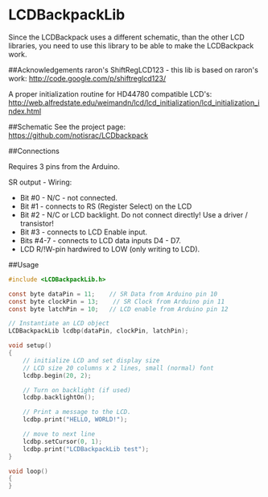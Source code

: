 # LCDBackpackLib
Since the LCDBackpack uses a different schematic, than the other LCD libraries, you need to use this library to be able to make the LCDBackpack work.


##Acknowledgements
raron's ShiftRegLCD123 - this lib is based on raron's work:
  http://code.google.com/p/shiftreglcd123/

A proper initialization routine for HD44780 compatible LCD's:
  http://web.alfredstate.edu/weimandn/lcd/lcd_initialization/lcd_initialization_index.html

##Schematic
See the project page: https://github.com/notisrac/LCDbackpack

##Connections

  Requires 3 pins from the Arduino.

SR output - Wiring:
*  Bit  #0   - N/C - not connected.
*  Bit  #1   - connects to RS (Register Select) on the LCD
*  Bit  #2   - N/C or LCD backlight. Do not connect directly! Use a driver / transistor!
*  Bit  #3   - connects to LCD Enable input.
*  Bits #4-7 - connects to LCD data inputs D4 - D7.
*  LCD R/!W-pin hardwired to LOW (only writing to LCD).


##Usage

```c
#include <LCDBackpackLib.h>

const byte dataPin = 11;    // SR Data from Arduino pin 10
const byte clockPin = 13;    // SR Clock from Arduino pin 11
const byte latchPin = 10;   // LCD enable from Arduino pin 12

// Instantiate an LCD object
LCDBackpackLib lcdbp(dataPin, clockPin, latchPin);

void setup()
{
	// initialize LCD and set display size
	// LCD size 20 columns x 2 lines, small (normal) font
	lcdbp.begin(20, 2);

	// Turn on backlight (if used)
	lcdbp.backlightOn();

	// Print a message to the LCD.
	lcdbp.print("HELLO, WORLD!");

	// move to next line
	lcdbp.setCursor(0, 1);
	lcdbp.print("LCDBackpackLib test"); 
}

void loop()
{
}
```
